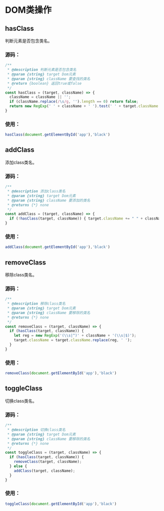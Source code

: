 # DOM类操作

## hasClass

判断元素是否包含类名。

### 源码：
```js
/**
 * @description 判断元素是否包含类名
 * @param {string} target Dom元素
 * @param {string} className 要查找的类名
 * @return {boolean} 返回true或false
 */
const hasClass = (target, className) => {
  className = className || '';
  if (className.replace(/\s/g, '').length == 0) return false;
  return new RegExp(' ' + className + ' ').test(' ' + target.className + ' ');
}
```

### 使用：
```js
hasClass(document.getElementById('app'),'black')
```

## addClass

添加class类名。

### 源码：
```js
/**
 * @description 添加class类名
 * @param {string} target Dom元素
 * @param {string} className 要添加的类名
 * @returns {*} none
 */
const addClass = (target, className) => {
  if (!hasClass(target, className)) { target.className += " " + className };
}
```

### 使用：
```js
addClass(document.getElementById('app'),'black')
```

## removeClass

移除class类名。

### 源码：
```js
/**
 * @description 移除class类名
 * @param {string} target Dom元素
 * @param {string} className 要移除的类名
 * @returns {*} none
 */
const removeClass = (target, className) => {
  if (hasClass(target, className)) {
    let reg = new RegExp('(\\s|^)' + className + '(\\s|$)');
    target.className = target.className.replace(reg, ' ');
  }
}
```

### 使用：
```js
removeClass(document.getElementById('app'),'black')
```

## toggleClass

切换class类名。

### 源码：
```js
/**
 * @description 切换class类名
 * @param {string} target Dom元素
 * @param {string} className 要移除的类名
 * @returns {*} none
 */
const toggleClass = (target, className) => {
  if (hasClass(target, className)) {
    removeClass(target, className);
  } else {
    addClass(target, className);
  }
}
```

### 使用：
```js
toggleClass(document.getElementById('app'),'black')
```